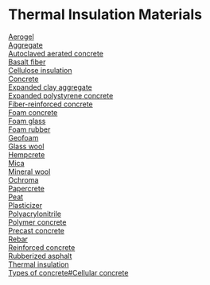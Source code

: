 # Thermal Insulation Materials
[Aerogel](https://en.wikipedia.org/wiki/Aerogel)<br>
[Aggregate](https://en.wikipedia.org/wiki/Aggregate_(composite))<br>
[Autoclaved aerated concrete](https://en.wikipedia.org/wiki/Autoclaved_aerated_concrete)<br>
[Basalt fiber](https://en.wikipedia.org/wiki/Basalt_fiber)<br>
[Cellulose insulation](https://en.wikipedia.org/wiki/Cellulose_insulation)<br>
[Concrete](https://en.wikipedia.org/wiki/Concrete)<br>
[Expanded clay aggregate](https://en.wikipedia.org/wiki/Expanded_clay_aggregate)<br>
[Expanded polystyrene concrete](https://en.wikipedia.org/wiki/Expanded_polystyrene_concrete)<br>
[Fiber-reinforced concrete](https://en.wikipedia.org/wiki/Fiber-reinforced_concrete)<br>
[Foam concrete](https://en.wikipedia.org/wiki/Foam_concrete)<br>
[Foam glass](https://en.wikipedia.org/wiki/Foam_glass)<br>
[Foam rubber](https://en.wikipedia.org/wiki/Foam_rubber)<br>
[Geofoam](https://en.wikipedia.org/wiki/Geofoam)<br>
[Glass wool](https://en.wikipedia.org/wiki/Glass_wool)<br>
[Hempcrete](https://en.wikipedia.org/wiki/Hempcrete)<br>
[Mica](https://en.wikipedia.org/wiki/Mica)<br>
[Mineral wool](https://en.wikipedia.org/wiki/Mineral_wool)<br>
[Ochroma](https://en.wikipedia.org/wiki/Ochroma)<br>
[Papercrete](https://en.wikipedia.org/wiki/Papercrete)<br>
[Peat](https://en.wikipedia.org/wiki/Peat)<br>
[Plasticizer](https://en.wikipedia.org/wiki/Plasticizer)<br>
[Polyacrylonitrile](https://en.wikipedia.org/wiki/Polyacrylonitrile)<br>
[Polymer concrete](https://en.wikipedia.org/wiki/Polymer_concrete)<br>
[Precast concrete](https://en.wikipedia.org/wiki/Precast_concrete)<br>
[Rebar](https://en.wikipedia.org/wiki/Rebar)<br>
[Reinforced concrete](https://en.wikipedia.org/wiki/Reinforced_concrete)<br>
[Rubberized asphalt](https://en.wikipedia.org/wiki/Rubberized_asphalt)<br>
[Thermal insulation](https://en.wikipedia.org/wiki/Thermal_insulation)<br>
[Types of concrete#Cellular concrete](https://en.wikipedia.org/wiki/Types_of_concrete#Cellular_concrete)<br>
